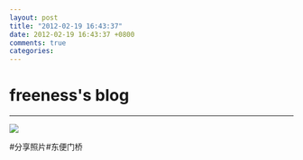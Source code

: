 ```yaml
---
layout: post
title: "2012-02-19 16:43:37"
date: 2012-02-19 16:43:37 +0800
comments: true
categories: 
---
```


# freeness's blog

----------

![](http://okqmqrbgo.bkt.clouddn.com/201202191643371.jpg)

>
\#分享照片\#东便门桥